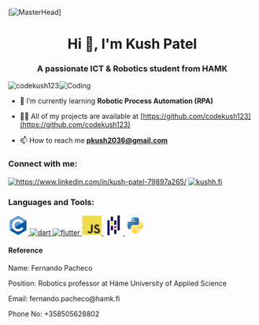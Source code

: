 [![MasterHead](https://i.pinimg.com/736x/1b/1b/73/1b1b73143d5c509c4c60089337bd507f.jpg)]
<h1 align="center">Hi 👋, I'm Kush Patel</h1>
<h3 align="center">A passionate ICT & Robotics student from HAMK</h3>
<img align="right" alt="Coding" width="400" src="https://www.chawtechsolutions.com/wp-content/uploads/2019/03/developer-dribbble.gif">

<p align="left"> <img src="https://komarev.com/ghpvc/?username=codekush123&label=Profile%20views&color=0e75b6&style=flat" alt="codekush123" /> </p>

- 🌱 I’m currently learning **Robotic Process Automation (RPA)**

- 👨‍💻 All of my projects are available at [https://github.com/codekush123](https://github.com/codekush123)

- 📫 How to reach me **pkush2036@gmail.com**

<h3 align="left">Connect with me:</h3>
<p align="left">
<a href="https://linkedin.com/in/https://www.linkedin.com/in/kush-patel-79897a265/" target="blank"><img align="center" src="https://raw.githubusercontent.com/rahuldkjain/github-profile-readme-generator/master/src/images/icons/Social/linked-in-alt.svg" alt="https://www.linkedin.com/in/kush-patel-79897a265/" height="30" width="40" /></a>
<a href="https://instagram.com/kushh.fi" target="blank"><img align="center" src="https://raw.githubusercontent.com/rahuldkjain/github-profile-readme-generator/master/src/images/icons/Social/instagram.svg" alt="kushh.fi" height="30" width="40" /></a>
</p>

<h3 align="left">Languages and Tools:</h3>
<p align="left"> <a href="https://www.cprogramming.com/" target="_blank" rel="noreferrer"> <img src="https://raw.githubusercontent.com/devicons/devicon/master/icons/c/c-original.svg" alt="c" width="40" height="40"/> </a> <a href="https://dart.dev" target="_blank" rel="noreferrer"> <img src="https://www.vectorlogo.zone/logos/dartlang/dartlang-icon.svg" alt="dart" width="40" height="40"/> </a> <a href="https://flutter.dev" target="_blank" rel="noreferrer"> <img src="https://www.vectorlogo.zone/logos/flutterio/flutterio-icon.svg" alt="flutter" width="40" height="40"/> </a> <a href="https://developer.mozilla.org/en-US/docs/Web/JavaScript" target="_blank" rel="noreferrer"> <img src="https://raw.githubusercontent.com/devicons/devicon/master/icons/javascript/javascript-original.svg" alt="javascript" width="40" height="40"/> </a> <a href="https://pandas.pydata.org/" target="_blank" rel="noreferrer"> <img src="https://raw.githubusercontent.com/devicons/devicon/2ae2a900d2f041da66e950e4d48052658d850630/icons/pandas/pandas-original.svg" alt="pandas" width="40" height="40"/> </a> <a href="https://www.python.org" target="_blank" rel="noreferrer"> <img src="https://raw.githubusercontent.com/devicons/devicon/master/icons/python/python-original.svg" alt="python" width="40" height="40"/> </a> </p>
<h4 align="left">Reference</h4>
<p>Name: Fernando Pacheco </p>
<p>Position: Robotics professor at Häme University of Applied Science</p>
<p>Email: fernando.pacheco@hamk.fi</p>
<p>Phone No: +358505628802</p>
